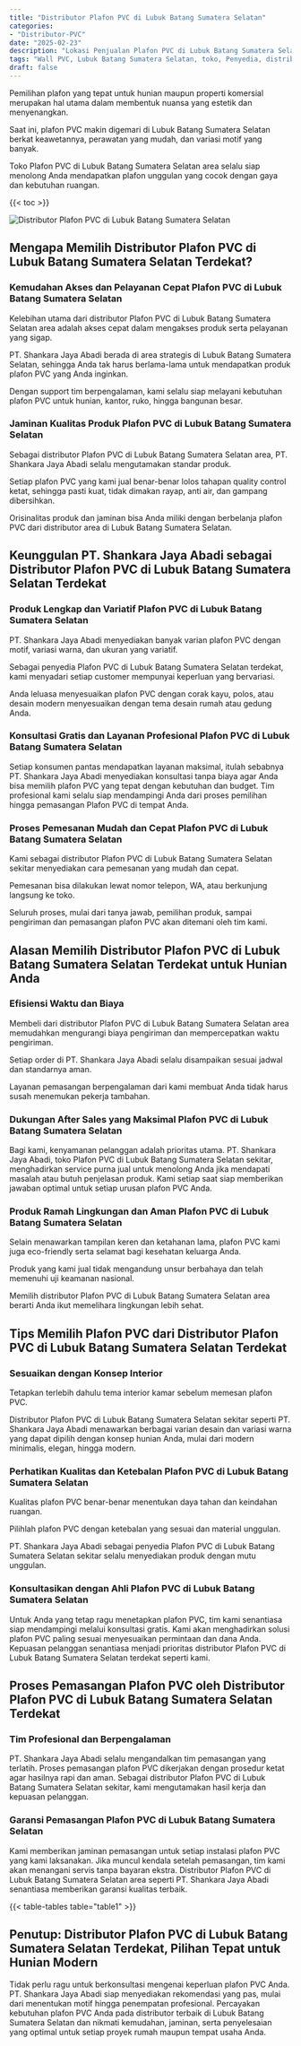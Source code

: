 ```yaml
---
title: "Distributor Plafon PVC di Lubuk Batang Sumatera Selatan"
categories: 
- "Distributor-PVC"
date: "2025-02-23"
description: "Lokasi Penjualan Plafon PVC di Lubuk Batang Sumatera Selatan untuk hunian, kantor, dan gerai. Material terbaik, pilihan motif, variasi warna modern, dengan layanan pemasangan ditangani oleh teknisi berpengalaman dan kepastian resmi!|Layanan distribusi Plafon PVC di Lubuk Batang Sumatera Selatan bagi keperluan rumah, office, maupun toko, dengan panel unggulan dan pemasangan oleh tim ahli serta jaminan resmi.|Solusi Plafon PVC di Lubuk Batang Sumatera Selatan yang andal bagi hunian, office, serta ritel, dengan panel unggulan dan instalasi oleh tenaga ahli berpengalaman dan jaminan resmi.|Penjualan Plafon PVC di Lubuk Batang Sumatera Selatan untuk hunian, kantor, dan toko, beserta material berkualitas dan pemasangan ditangani oleh teknisi profesional, dilengkapi beserta garansi resmi.}"
tags: "Wall PVC, Lubuk Batang Sumatera Selatan, toko, Penyedia, distributor"
draft: false
---
```


Pemilihan plafon yang tepat untuk hunian maupun properti komersial merupakan hal utama dalam membentuk nuansa yang estetik dan menyenangkan.

Saat ini, plafon PVC makin digemari di Lubuk Batang Sumatera Selatan berkat keawetannya, perawatan yang mudah, dan variasi motif yang banyak.

Toko Plafon PVC di Lubuk Batang Sumatera Selatan area selalu siap menolong Anda mendapatkan plafon unggulan yang cocok dengan gaya dan kebutuhan ruangan.

{{< toc >}}

![Distributor Plafon PVC di Lubuk Batang Sumatera Selatan](/images/Distributor-PVC/Distributor-Plafon-PVC-di-Lubuk-Batang-Sumatera-Selatan.png)


## Mengapa Memilih Distributor Plafon PVC di Lubuk Batang Sumatera Selatan Terdekat?

### Kemudahan Akses dan Pelayanan Cepat Plafon PVC di Lubuk Batang Sumatera Selatan

Kelebihan utama dari distributor Plafon PVC di Lubuk Batang Sumatera Selatan area adalah akses cepat dalam mengakses produk serta pelayanan yang sigap.

PT. Shankara Jaya Abadi berada di area strategis di Lubuk Batang Sumatera Selatan, sehingga Anda tak harus berlama-lama untuk mendapatkan produk plafon PVC yang Anda inginkan.

Dengan support tim berpengalaman, kami selalu siap melayani kebutuhan plafon PVC untuk hunian, kantor, ruko, hingga bangunan besar.

### Jaminan Kualitas Produk Plafon PVC di Lubuk Batang Sumatera Selatan

Sebagai distributor Plafon PVC di Lubuk Batang Sumatera Selatan area, PT. Shankara Jaya Abadi selalu mengutamakan standar produk.

Setiap plafon PVC yang kami jual benar-benar lolos tahapan quality control ketat, sehingga pasti kuat, tidak dimakan rayap, anti air, dan gampang dibersihkan.

Orisinalitas produk dan jaminan bisa Anda miliki dengan berbelanja plafon PVC dari distributor area di Lubuk Batang Sumatera Selatan.

## Keunggulan PT. Shankara Jaya Abadi sebagai Distributor Plafon PVC di Lubuk Batang Sumatera Selatan Terdekat

### Produk Lengkap dan Variatif Plafon PVC di Lubuk Batang Sumatera Selatan

PT. Shankara Jaya Abadi menyediakan banyak varian plafon PVC dengan motif, variasi warna, dan ukuran yang variatif.

Sebagai penyedia Plafon PVC di Lubuk Batang Sumatera Selatan terdekat, kami menyadari setiap customer mempunyai keperluan yang bervariasi.

Anda leluasa menyesuaikan plafon PVC dengan corak kayu, polos, atau desain modern menyesuaikan dengan tema desain rumah atau gedung Anda.

### Konsultasi Gratis dan Layanan Profesional Plafon PVC di Lubuk Batang Sumatera Selatan

Setiap konsumen pantas mendapatkan layanan maksimal, itulah sebabnya PT. Shankara Jaya Abadi menyediakan konsultasi tanpa biaya agar Anda bisa memilih plafon PVC yang tepat dengan kebutuhan dan budget. Tim profesional kami selalu siap mendampingi Anda dari proses pemilihan hingga pemasangan Plafon PVC di tempat Anda.

### Proses Pemesanan Mudah dan Cepat Plafon PVC di Lubuk Batang Sumatera Selatan

Kami sebagai distributor Plafon PVC di Lubuk Batang Sumatera Selatan sekitar menyediakan cara pemesanan yang mudah dan cepat.

Pemesanan bisa dilakukan lewat nomor telepon, WA, atau berkunjung langsung ke toko.

Seluruh proses, mulai dari tanya jawab, pemilihan produk, sampai pengiriman dan pemasangan plafon PVC akan ditemani oleh tim kami.

## Alasan Memilih Distributor Plafon PVC di Lubuk Batang Sumatera Selatan Terdekat untuk Hunian Anda

### Efisiensi Waktu dan Biaya

Membeli dari distributor Plafon PVC di Lubuk Batang Sumatera Selatan area memudahkan mengurangi biaya pengiriman dan mempercepatkan waktu pengiriman.

Setiap order di PT. Shankara Jaya Abadi selalu disampaikan sesuai jadwal dan standarnya aman.

Layanan pemasangan berpengalaman dari kami membuat Anda tidak harus susah menemukan pekerja tambahan.

### Dukungan After Sales yang Maksimal Plafon PVC di Lubuk Batang Sumatera Selatan

Bagi kami, kenyamanan pelanggan adalah prioritas utama. PT. Shankara Jaya Abadi, toko Plafon PVC di Lubuk Batang Sumatera Selatan sekitar, menghadirkan service purna jual untuk menolong Anda jika mendapati masalah atau butuh penjelasan produk. Kami setiap saat siap memberikan jawaban optimal untuk setiap urusan plafon PVC Anda.

### Produk Ramah Lingkungan dan Aman Plafon PVC di Lubuk Batang Sumatera Selatan

Selain menawarkan tampilan keren dan ketahanan lama, plafon PVC kami juga eco-friendly serta selamat bagi kesehatan keluarga Anda.

Produk yang kami jual tidak mengandung unsur berbahaya dan telah memenuhi uji keamanan nasional.

Memilih distributor Plafon PVC di Lubuk Batang Sumatera Selatan area berarti Anda ikut memelihara lingkungan lebih sehat.

## Tips Memilih Plafon PVC dari Distributor Plafon PVC di Lubuk Batang Sumatera Selatan Terdekat

### Sesuaikan dengan Konsep Interior

Tetapkan terlebih dahulu tema interior kamar sebelum memesan plafon PVC.

Distributor Plafon PVC di Lubuk Batang Sumatera Selatan sekitar seperti PT. Shankara Jaya Abadi menawarkan berbagai varian desain dan variasi warna yang dapat dipilih dengan konsep hunian Anda, mulai dari modern minimalis, elegan, hingga modern.

### Perhatikan Kualitas dan Ketebalan Plafon PVC di Lubuk Batang Sumatera Selatan

Kualitas plafon PVC benar-benar menentukan daya tahan dan keindahan ruangan.

Pilihlah plafon PVC dengan ketebalan yang sesuai dan material unggulan.

PT. Shankara Jaya Abadi sebagai penyedia Plafon PVC di Lubuk Batang Sumatera Selatan sekitar selalu menyediakan produk dengan mutu unggulan.

### Konsultasikan dengan Ahli Plafon PVC di Lubuk Batang Sumatera Selatan

Untuk Anda yang tetap ragu menetapkan plafon PVC, tim kami senantiasa siap mendampingi melalui konsultasi gratis. Kami akan menghadirkan solusi plafon PVC paling sesuai menyesuaikan permintaan dan dana Anda. Kepuasan pelanggan senantiasa menjadi prioritas distributor Plafon PVC di Lubuk Batang Sumatera Selatan terdekat seperti kami.

## Proses Pemasangan Plafon PVC oleh Distributor Plafon PVC di Lubuk Batang Sumatera Selatan Terdekat

### Tim Profesional dan Berpengalaman

PT. Shankara Jaya Abadi selalu mengandalkan tim pemasangan yang terlatih. Proses pemasangan plafon PVC dikerjakan dengan prosedur ketat agar hasilnya rapi dan aman. Sebagai distributor Plafon PVC di Lubuk Batang Sumatera Selatan sekitar, kami mengutamakan hasil kerja dan kepuasan pelanggan.

### Garansi Pemasangan Plafon PVC di Lubuk Batang Sumatera Selatan

Kami memberikan jaminan pemasangan untuk setiap instalasi plafon PVC yang kami laksanakan. Jika muncul kendala setelah pemasangan, tim kami akan menangani servis tanpa bayaran ekstra. Distributor Plafon PVC di Lubuk Batang Sumatera Selatan area seperti PT. Shankara Jaya Abadi senantiasa memberikan garansi kualitas terbaik.

{{< table-tables table="table1" >}}

## Penutup: Distributor Plafon PVC di Lubuk Batang Sumatera Selatan Terdekat, Pilihan Tepat untuk Hunian Modern

Tidak perlu ragu untuk berkonsultasi mengenai keperluan plafon PVC Anda. PT. Shankara Jaya Abadi siap menyediakan rekomendasi yang pas, mulai dari menentukan motif hingga penempatan profesional. Percayakan kebutuhan plafon PVC Anda pada distributor terbaik di Lubuk Batang Sumatera Selatan dan nikmati kemudahan, jaminan, serta penyelesaian yang optimal untuk setiap proyek rumah maupun tempat usaha Anda.